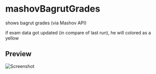 # mashovBagrutGrades
shows bagrut grades (via Mashov API)

if exam data got updated (in compare of last run), he will colored as a yellow

## Preview
![Screenshot](https://github.com/yonka2019/mashovBagrutGrades/blob/main/Screenshots/prev.png)
